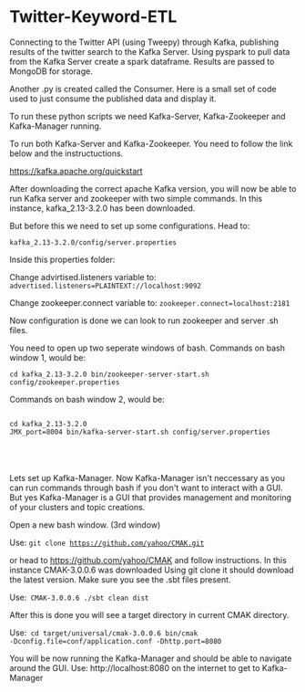 # Twitter-Keyword-ETL


Connecting to the Twitter API (using Tweepy) through Kafka, publishing results of the twitter search to the Kafka Server.
Using pyspark to pull data from the Kafka Server create a spark dataframe. Results are passed to MongoDB for storage.

Another .py is created called the Consumer. Here is a small set of code used to just consume the published data and display it.


To run these python scripts we need Kafka-Server, Kafka-Zookeeper and Kafka-Manager running.

To run both Kafka-Server and Kafka-Zookeeper. You need to follow the link below and the instructuctions.

https://kafka.apache.org/quickstart


After downloading the correct apache Kafka version, you will now be able to run Kafka server and zookeeper with two simple commands.
In this instance, kafka_2.13-3.2.0 has been downloaded.

But before this we need to set up some configurations.
Head to:

<code>kafka_2.13-3.2.0/config/server.properties</code>

Inside this properties folder:

Change advirtised.listeners variable to:
<code>advertised.listeners=PLAINTEXT://localhost:9092</code>

Change zookeeper.connect variable to:
<code>zookeeper.connect=localhost:2181</code>



Now configuration is done we can look to run zookeeper and server .sh files.

You need to open up two seperate windows of bash.
Commands on bash window 1, would be:

<code>cd kafka_2.13-3.2.0
bin/zookeeper-server-start.sh config/zookeeper.properties</code>


Commands on bash window 2, would be:
  
<code>
cd kafka_2.13-3.2.0
JMX_port=8004 bin/kafka-server-start.sh config/server.properties 
</code>
<br/>
<br/>
<br/>

Lets set up Kafka-Manager. Now Kafka-Manager isn't neccessary as you can run commands through bash if you don't want to interact with
a GUI. But yes Kafka-Manager is a GUI that provides management and monitoring of your clusters and topic creations.

Open a new bash window. (3rd window)

Use:
<code>git clone https://github.com/yahoo/CMAK.git</code>

or head to https://github.com/yahoo/CMAK and follow instructions.
In this instance CMAK-3.0.0.6 was downloaded
Using git clone it should download the latest version.
Make sure you see the .sbt files present.

Use:<code>
CMAK-3.0.0.6
./sbt clean dist
</code>

After this is done you will see a target directory in current CMAK directory.

Use:<code>
cd target/universal/cmak-3.0.0.6
bin/cmak -Dconfig.file=conf/application.conf -Dhttp.port=8080
</code>

You will be now running the Kafka-Manager and should be able to navigate around the GUI.
Use: http://localhost:8080 on the internet to get to Kafka-Manager
